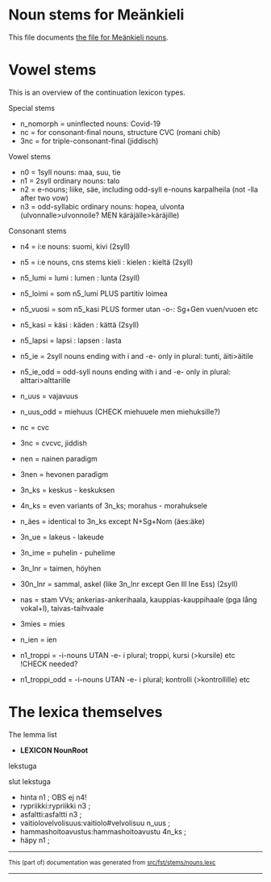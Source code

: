# Noun stems for Meänkieli

This file documents [the file for Meänkieli nouns](https://github.com/giellalt/lang-fit/blob/main/src/fst/stems/nouns.lexc).

# Vowel stems

This is an overview of the continuation lexicon types.

Special stems
* n_nomorph = uninflected nouns: Covid-19
* nc = for consonant-final nouns, structure CVC (romani chib)
* 3nc = for triple-consonant-final (jiddisch)

Vowel stems
* n0 = 1syll  nouns: maa, suu, tie
* n1 = 2syll ordinary nouns: talo
* n2 = e-nouns; liike, säe, including odd-syll e-nouns karpalheila (not -lla after two vow)
* n3 = odd-syllabic ordinary nouns: hopea, ulvonta (ulvonnalle>ulvonnoile? MEN käräjälle>käräjille)

Consonant stems
* n4 = i:e nouns: suomi, kivi (2syll)
* n5 = i:e nouns, cns stems  kieli : kielen : kieltä (2syll)
* n5_lumi = lumi : lumen : lunta (2syll)
* n5_loimi = som n5_lumi PLUS partitiv loimea
* n5_vuosi = som n5_kasi PLUS former utan -o-: Sg+Gen vuen/vuoen etc
* n5_kasi = käsi : käden : kättä (2syll)
* n5_lapsi = lapsi : lapsen : lasta
* n5_ie = 2syll nouns ending with i and -e- only in plural: tunti, äiti>äitile
* n5_ie_odd = odd-syll nouns ending with i and -e- only in plural: alttari>alttarille

* n_uus = vajavuus
* n_uus_odd = miehuus (CHECK miehuuele men miehuksille?)
* nc = cvc
* 3nc = cvcvc, jiddish
* nen = nainen paradigm
* 3nen = hevonen paradigm
* 3n_ks = keskus - keskuksen
* 4n_ks = even variants of 3n_ks; morahus - morahuksele
* n_äes = identical to 3n_ks except N+Sg+Nom (äes:äke)
* 3n_ue = lakeus - lakeude
* 3n_ime = puhelin - puhelime
* 3n_lnr = taimen, höyhen 
* 30n_lnr = sammal, askel (like 3n_lnr except Gen Ill Ine Ess) (2syll)
* nas = stam VVs; ankerias-ankerihaala, kauppias-kauppihaale (pga lång vokal+l), taivas-taihvaale
* 3mies = mies
* n_ien = ien
* n1_troppi = -i-nouns UTAN -e- i plural; troppi, kursi (>kursile) etc !CHECK needed? 
* n1_troppi_odd = -i-nouns UTAN -e- i plural; kontrolli (>kontrollille) etc

# The lexica themselves

The lemma list
* **LEXICON NounRoot**

lekstuga

slut lekstuga
* hinta n1 ;
OBS ej n4!
* rypriikki:rypriikki n3 ;
* asfaltti:asfaltti n3 ;
* vaitiolovelvolisuus:vaitiolo#velvolisuu n_uus ;
* hammashoitoavustus:hammashoitoavustu 4n_ks ;
* häpy n1 ;

* * *

<small>This (part of) documentation was generated from [src/fst/stems/nouns.lexc](https://github.com/giellalt/lang-fit/blob/main/src/fst/stems/nouns.lexc)</small>

---

